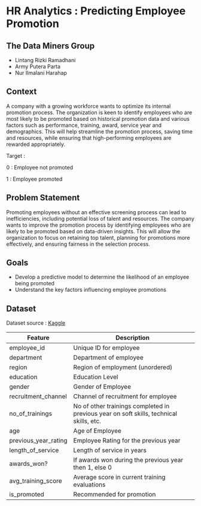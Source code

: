 # HR Analytics : Predicting Employee Promotion
## The Data Miners Group 
- Lintang Rizki Ramadhani
- Army Putera Parta
- Nur Ilmalani Harahap

## Context
A company with a growing workforce wants to optimize its internal promotion process. The organization is keen to identify employees who are most likely to be promoted based on historical promotion data and various factors such as performance, training, award, service year and demographics. This will help streamline the promotion process, saving time and resources, while ensuring that high-performing employees are rewarded appropriately.

Target :

0 : Employee not promoted

1 : Employee promoted

## Problem Statement
Promoting employees without an effective screening process can lead to inefficiencies, including potential loss of talent and resources. The company wants to improve the promotion process by identifying employees who are likely to be promoted based on data-driven insights. This will allow the organization to focus on retaining top talent, planning for promotions more effectively, and ensuring fairness in the selection process.

## Goals
- Develop a predictive model to determine the likelihood of an employee being promoted
- Understand the key factors influencing employee promotions

## Dataset
Dataset source : [Kaggle](https://www.kaggle.com/datasets/arashnic/hr-ana/data)
<div style="justify-content: center;">

| Feature              | Description                                                   |
|----------------------|---------------------------------------------------------------|
| employee_id          | Unique ID for employee                                        |
| department           | Department of employee                                        |
| region               | Region of employment (unordered)                              |
| education            | Education Level                                               |
| gender               | Gender of Employee                                            |
| recruitment_channel  | Channel of recruitment for employee                           |
| no_of_trainings      | No of other trainings completed in previous year on soft skills, technical skills, etc. |
| age                  | Age of Employee                                               |
| previous_year_rating | Employee Rating for the previous year                         |
| length_of_service    | Length of service in years                                    |
| awards_won?          | If awards won during the previous year then 1, else 0        |
| avg_training_score   | Average score in current training evaluations                 |
| is_promoted          | Recommended for promotion                                     |

</div>

## 
